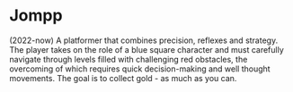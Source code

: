 # Jompp
(2022-now)
A platformer that combines precision, reflexes and strategy. 
The player takes on the role of a blue square character and must carefully navigate through levels filled with challenging red obstacles, the overcoming of which requires quick decision-making and well thought movements. 
The goal is to collect gold - as much as you can.
